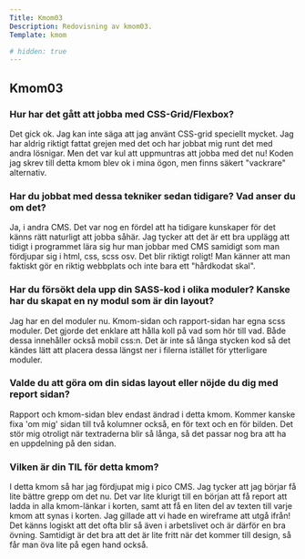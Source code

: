 ```yaml
---
Title: Kmom03
Description: Redovisning av kmom03.
Template: kmom

# hidden: true
---
```




<section>
    <h2>Kmom03</h2>
    <h3>Hur har det gått att jobba med CSS-Grid/Flexbox?</h3>
    <p>
      Det gick ok. Jag kan inte säga att jag använt CSS-grid speciellt mycket. Jag har aldrig riktigt fattat grejen med det och har jobbat mig runt det med
      andra lösnigar. Men det var kul att uppmuntras att jobba med det nu! Koden jag skrev till detta kmom blev ok i mina ögon, men finns säkert "vackrare" alternativ.
    </p>
    <h3>Har du jobbat med dessa tekniker sedan tidigare? Vad anser du om det?</h3>
    <p>
      Ja, i andra CMS. Det var nog en fördel att ha tidigare kunskaper för det känns rätt naturligt att jobba såhär. Jag tycker att det är ett bra upplägg att tidigt i 
      programmet lära sig hur man jobbar med CMS samidigt som man fördjupar sig i html, css, scss osv. Det blir riktigt roligt! Man känner att man faktiskt gör en riktig webbplats och 
      inte bara ett "hårdkodat skal".
    </p>
    <h3>Har du försökt dela upp din SASS-kod i olika moduler? Kanske har du skapat en ny modul som är din layout?</h3>
    <p>
       Jag har en del moduler nu. Kmom-sidan och rapport-sidan har egna scss moduler. Det gjorde det enklare att hålla koll på vad som hör till vad. Både dessa innehåller också 
       mobil css:n. Det är inte så långa stycken kod så det kändes lätt att placera dessa längst ner i filerna istället för ytterligare moduler. 
    </p>
    <h3>Valde du att göra om din sidas layout eller nöjde du dig med report sidan?</h3>
    <p>
      Rapport och kmom-sidan blev endast ändrad i detta kmom. Kommer kanske fixa 'om mig' sidan till två kolumner också, en för text och en för bilden. Det stör mig otroligt när textraderna blir så långa, så det passar nog bra att ha en uppdelning på den sidan. 
    </p>
    <h3>Vilken är din TIL för detta kmom?</h3>
    <p>
       I detta kmom så har jag fördjupat mig i pico CMS. Jag tycker att jag börjar få lite bättre grepp om det nu. Det var lite klurigt till en början att få report att 
       ladda in alla kmom-länkar i korten, samt att få en liten del av texten till varje kmom att synas i korten. Jag gillade att vi hade en wireframe att utgå ifrån! Det 
       känns logiskt att det ofta blir så även i arbetslivet och är därför en bra övning. Samtidigt är det bra att det är lite fritt när det kommer till design, så får man öva lite på egen hand också.
    </p>
    
</section>

